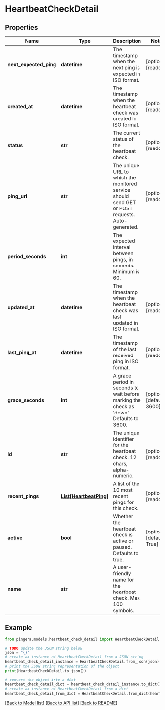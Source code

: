 # HeartbeatCheckDetail


## Properties

Name | Type | Description | Notes
------------ | ------------- | ------------- | -------------
**next_expected_ping** | **datetime** | The timestamp when the next ping is expected in ISO format. | [optional] [readonly] 
**created_at** | **datetime** | The timestamp when the heartbeat check was created in ISO format. | [optional] [readonly] 
**status** | **str** | The current status of the heartbeat check. | [optional] [readonly] 
**ping_url** | **str** | The unique URL to which the monitored service should send GET or POST requests. Auto-generated. | [optional] [readonly] 
**period_seconds** | **int** | The expected interval between pings, in seconds. Minimum is 60. | 
**updated_at** | **datetime** | The timestamp when the heartbeat check was last updated in ISO format. | [optional] [readonly] 
**last_ping_at** | **datetime** | The timestamp of the last received ping in ISO format. | [optional] [readonly] 
**grace_seconds** | **int** | A grace period in seconds to wait before marking the check as &#39;down&#39;. Defaults to 3600. | [optional] [default to 3600]
**id** | **str** | The unique identifier for the heartbeat check. 12 chars, alpha-numeric. | [optional] [readonly] 
**recent_pings** | [**List[HeartbeatPing]**](HeartbeatPing.md) | A list of the 10 most recent pings for this check. | [optional] [readonly] 
**active** | **bool** | Whether the heartbeat check is active or paused. Defaults to true. | [optional] [default to True]
**name** | **str** | A user-friendly name for the heartbeat check. Max 100 symbols. | 

## Example

```python
from pingera.models.heartbeat_check_detail import HeartbeatCheckDetail

# TODO update the JSON string below
json = "{}"
# create an instance of HeartbeatCheckDetail from a JSON string
heartbeat_check_detail_instance = HeartbeatCheckDetail.from_json(json)
# print the JSON string representation of the object
print(HeartbeatCheckDetail.to_json())

# convert the object into a dict
heartbeat_check_detail_dict = heartbeat_check_detail_instance.to_dict()
# create an instance of HeartbeatCheckDetail from a dict
heartbeat_check_detail_from_dict = HeartbeatCheckDetail.from_dict(heartbeat_check_detail_dict)
```
[[Back to Model list]](../README.md#documentation-for-models) [[Back to API list]](../README.md#documentation-for-api-endpoints) [[Back to README]](../README.md)


